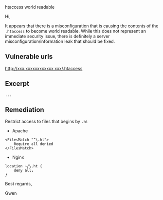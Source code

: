 htaccess world readable



Hi,

It appears that there is a misconfiguration that is causing the contents of the `.htaccess` to become world readable. While this does not represent an immediate security issue, there is definitely a server misconfiguration/information leak that should be fixed.



## Vulnerable urls

http://xxx.xxxxxxxxxxxx.xxx/.htaccess


## Excerpt

```
...
```


## Remediation

Restrict access to files that begins by `.ht`

- Apache
```
<FilesMatch "^\.ht">
    Require all denied
</FilesMatch>
```


- Nginx
```
location ~/\.ht {
    deny all;
}
```

Best regards,

Gwen
